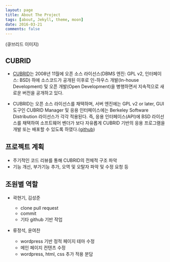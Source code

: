 ```yaml
---
layout: page
title: About The Project
tags: [about, Jekyll, theme, moon]
date: 2016-03-21
comments: false
---
```


(큐브리드 이미지)

## CUBRID

* [CUBRID](http://www.cubrid.com/)는 2008년 11월에 오픈 소스 라이선스(DBMS 엔진: GPL v2, 인터페이스: BSD) 하에 소스코드가 공개된 이후로 인-하우스 개발(In-house Development) 및 오픈 개발(Open Development)을 병행하면서 지속적으로 새로운 버전을 공개하고 있다.

* CUBRID는 오픈 소스 라이선스를 채택하며, 서버 엔진에는 GPL v2 or later, GUI 도구인 CUBRID Manager 및 응용 인터페이스에는 Berkeley Software Distribution 라이선스가 각각 적용된다. 즉, 응용 인터페이스(API)에 BSD 라이선스를 채택하여 소프트웨어 벤더가 보다 자유롭게 CUBRID 기반의 응용 프로그램을 개발 또는 배포할 수 있도록 하였다.([github](https://github.com/CUBRID/cubrid))

## 프로젝트 계획

* 주기적인 코드 리뷰를 통해 CUBRID의 전체적 구조 파악
* 기능 개선, 부가기능 추가, 오역 및 오탈자 파악 및 수정 요청 등

## 조원별 역할

* 곽현기, 김성준
    * clone pull request
    * commit
    * 기타 github 기반 작업

* 류정석, 윤여찬
    * wordpress 기반 정적 페이지 테마 수정
    * 메인 페이지 컨텐츠 수정
    * wordpress, html, css 추가 적용 분담
